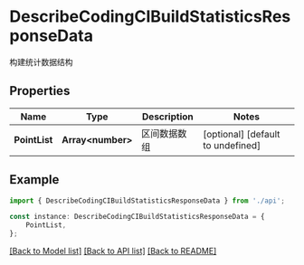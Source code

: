 # DescribeCodingCIBuildStatisticsResponseData

构建统计数据结构

## Properties

Name | Type | Description | Notes
------------ | ------------- | ------------- | -------------
**PointList** | **Array&lt;number&gt;** | 区间数据数组 | [optional] [default to undefined]

## Example

```typescript
import { DescribeCodingCIBuildStatisticsResponseData } from './api';

const instance: DescribeCodingCIBuildStatisticsResponseData = {
    PointList,
};
```

[[Back to Model list]](../README.md#documentation-for-models) [[Back to API list]](../README.md#documentation-for-api-endpoints) [[Back to README]](../README.md)
